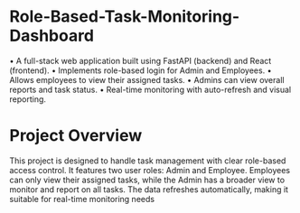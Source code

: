 # Role-Based-Task-Monitoring-Dashboard
• A full-stack web application built using FastAPI (backend) and React (frontend). 
• Implements role-based login for Admin and Employees. 
• Allows employees to view their assigned tasks. 
• Admins can view overall reports and task status. 
• Real-time monitoring with auto-refresh and visual reporting.

#  Project Overview
This project is designed to handle task management with clear role-based access control. It features two user roles: Admin and Employee. Employees can only view their assigned tasks, while the Admin has a broader view to monitor and report on all tasks. The data refreshes automatically, making it suitable for real-time monitoring needs
